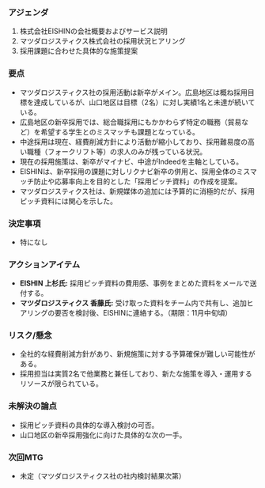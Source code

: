 ### アジェンダ
1. 株式会社EISHINの会社概要およびサービス説明
2. マツダロジスティクス株式会社の採用状況ヒアリング
3. 採用課題に合わせた具体的な施策提案

### 要点
- マツダロジスティクス社の採用活動は新卒がメイン。広島地区は概ね採用目標を達成しているが、山口地区は目標（2名）に対し実績1名と未達が続いている。
- 広島地区の新卒採用では、総合職採用にもかかわらず特定の職務（貿易など）を希望する学生とのミスマッチも課題となっている。
- 中途採用は現在、経費削減方針により活動が縮小しており、採用難易度の高い職種（フォークリフト等）の求人のみが残っている状況。
- 現在の採用施策は、新卒がマイナビ、中途がIndeedを主軸としている。
- EISHINは、新卒採用の課題に対しリクナビ新卒の併用と、採用全体のミスマッチ防止や応募率向上を目的とした「採用ピッチ資料」の作成を提案。
- マツダロジスティクス社は、新規媒体の追加には予算的に消極的だが、採用ピッチ資料には関心を示した。

### 決定事項
- 特になし

### アクションアイテム
- **EISHIN 上杉氏:** 採用ピッチ資料の費用感、事例をまとめた資料をメールで送付する。
- **マツダロジスティクス 香藤氏:** 受け取った資料をチーム内で共有し、追加ヒアリングの要否を検討後、EISHINに連絡する。（期限：11月中旬頃）

### リスク/懸念
- 全社的な経費削減方針があり、新規施策に対する予算確保が難しい可能性がある。
- 採用担当は実質2名で他業務と兼任しており、新たな施策を導入・運用するリソースが限られている。

### 未解決の論点
- 採用ピッチ資料の具体的な導入検討の可否。
- 山口地区の新卒採用強化に向けた具体的な次の一手。

### 次回MTG
- 未定（マツダロジスティクス社の社内検討結果次第）